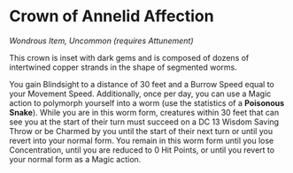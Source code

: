 # Crown of Annelid Affection

_Wondrous Item, Uncommon (requires Attunement)_

This crown is inset with dark gems and is composed of dozens of intertwined copper strands in the shape of segmented worms.

You gain Blindsight to a distance of 30 feet and a Burrow Speed equal to your Movement Speed. Additionally, once per day, you can use a Magic action to polymorph yourself into a worm (use the statistics of a **Poisonous Snake**). While you are in this worm form, creatures within 30 feet that can see you at the start of their turn must succeed on a DC 13 Wisdom Saving Throw or be Charmed by you until the start of their next turn or until you revert into your normal form. You remain in this worm form until you lose Concentration, until you are reduced to 0 Hit Points, or until you revert to your normal form as a Magic action.
